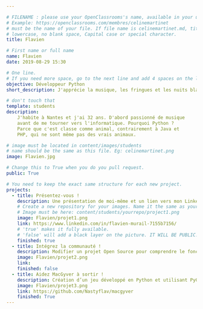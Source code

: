 ```yaml
---

# FILENAME : please use your OpenClassrooms's name, available in your url.
# Example: https://openclassrooms.com/membres/celinemartinet
# must be the name of your file. If file name is celinemartinet.md, title is celinemartinet.
# lowercase, no blank space, Capital case or special character.
title: Flavien

# First name or full name
name: Flavien
date: 2019-08-29 15:30

# One line.
# If you need more space, go to the next line and add 4 spaces on the left, as in 'description'.
objective: Développeur Python
short_description: J'apprécie la musique, les fringues et les nuits blanches.

# don't touch that
template: students
description:
    J'habite à Nantes et j'ai 32 ans. D'abord passionné de musique 
    avant de me tourner vers l'informatique. Pourquoi Python ? 
    Parce que c'est classe comme animal, contrairement à Java et
    PHP, qui ne sont même pas des vrais animaux.

# image must be located in content/images/students
# name should be the same as this file. Eg: celinemartinet.png
image: Flavien.jpg

# Change this to True when you do you pull request.
public: True

# You need to keep the exact same structure for each new project.
projects:
  - title: Présentez-vous !
    description: Une présentation de moi-même et un lien vers mon LinkedIn.
    # Create a new repository for your images. Name it the same as your nickname and profile picture.
    # Image must be here: content/students/yourrepo/project1.png
    image: Flavien/projet1.png
    link: https://www.linkedin.com/in/flavien-murail-7155b7156/
    # 'true' makes it fully available.
    # 'false' will add a black layer on the picture. IT WILL BE PUBLIC!
    finished: true
  - title: Intégrez la communauté !
    description: Modifier un projet Open Source pour comprendre le fonctionnement de Git, de Github et des pull requests. 
    image: Flavien/projet2.png
    link: 
    finished: false
  - title: Aidez MacGyver à sortir !
    description: Création d’un jeu développé en Python et utilisant PyGame.
    image: Flavien/projet3.png
    link: https://github.com/Nastyflav/macgyver
    finished: True
---
```

